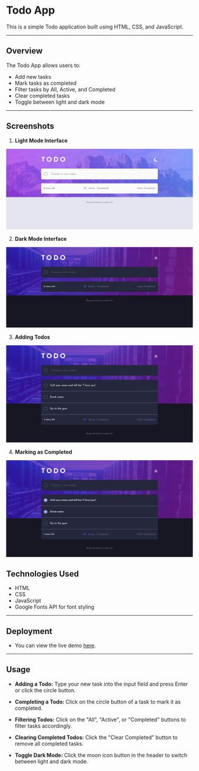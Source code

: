 # Todo App

This is a simple Todo application built using HTML, CSS, and JavaScript.

---

## Overview

The Todo App allows users to:

- Add new tasks
- Mark tasks as completed
- Filter tasks by All, Active, and Completed
- Clear completed tasks
- Toggle between light and dark mode

---

## Screenshots

1. **Light Mode Interface**

![Light Mode](screenshots/light_mode.png)

2. **Dark Mode Interface**

![Dark Mode](screenshots/dark_mode.png)

3. **Adding Todos**

![Adding Todos](screenshots/add_todos.png)

4. **Marking as Completed**

![Marking as Completed](screenshots/mark_todos_completed.png)

## Technologies Used

- HTML
- CSS
- JavaScript
- Google Fonts API for font styling

---

## Deployment

- You can view the live demo [here](https://todo-app-beta-one-13.vercel.app/).

---

## Usage

- **Adding a Todo:** Type your new task into the input field and press Enter or click the circle button.

- **Completing a Todo:** Click on the circle button of a task to mark it as completed.

- **Filtering Todos:** Click on the "All", "Active", or "Completed" buttons to filter tasks accordingly.

- **Clearing Completed Todos:** Click the "Clear Completed" button to remove all completed tasks.

- **Toggle Dark Mode:** Click the moon icon button in the header to switch between light and dark mode.
